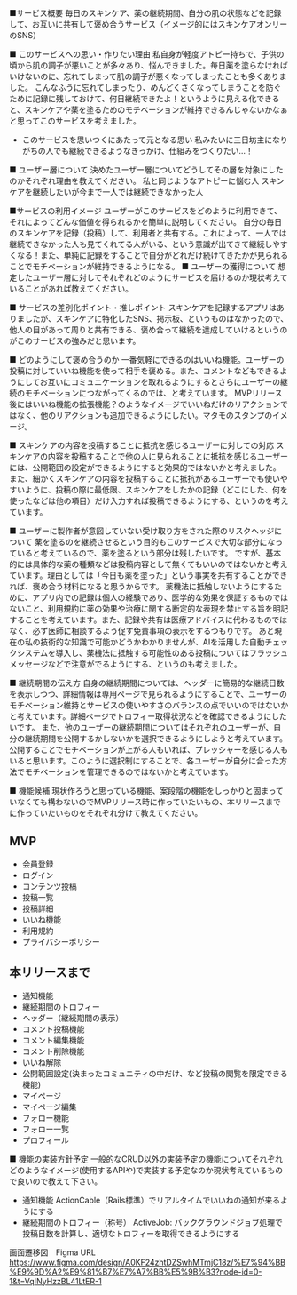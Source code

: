 ■サービス概要
毎日のスキンケア、薬の継続期間、自分の肌の状態などを記録して、お互いに共有して褒め合うサービス（イメージ的にはスキンケアオンリーのSNS）

■ このサービスへの思い・作りたい理由
私自身が軽度アトピー持ちで、子供の頃から肌の調子が悪いことが多々あり、悩んできました。毎日薬を塗らなければいけないのに、忘れてしまって肌の調子が悪くなってしまったことも多くありました。
こんなふうに忘れてしまったり、めんどくさくなってしまうことを防ぐために記録に残しておけて、何日継続できたよ！というように見える化できると、スキンケアや薬を塗るためのモチベーションが維持できるんじゃないかなぁと思ってこのサービスを考えました。
* このサービスを思いつくにあたって元となる思い
私みたいに三日坊主になりがちの人でも継続できるようなきっかけ、仕組みをつくりたい...！

■ ユーザー層について
決めたユーザー層についてどうしてその層を対象にしたのかそれぞれ理由を教えてください。
私と同じようなアトピーに悩む人
スキンケアを継続したいが今まで一人では継続できなかった人

■サービスの利用イメージ
ユーザーがこのサービスをどのように利用できて、それによってどんな価値を得られるかを簡単に説明してください。
自分の毎日のスキンケアを記録（投稿）して、利用者と共有する。これによって、一人では継続できなかった人も見てくれてる人がいる、という意識が出てきて継続しやすくなる！また、単純に記録をすることで自分がどれだけ続けてきたかが見られることでモチベーションが維持できるようになる。
■ ユーザーの獲得について
想定したユーザー層に対してそれぞれどのようにサービスを届けるのか現状考えていることがあれば教えてください。

■ サービスの差別化ポイント・推しポイント
スキンケアを記録するアプリはありましたが、スキンケアに特化したSNS、掲示板、というものはなかったので、他人の目があって周りと共有できる、褒め合って継続を達成していけるというのがこのサービスの強みだと思います。

■ どのようにして褒め合うのか
一番気軽にできるのはいいね機能。ユーザーの投稿に対していいね機能を使って相手を褒める。また、コメントなどもできるようにしてお互いにコミュニケーションを取れるようにするとさらにユーザーの継続のモチベーションにつながってくるのでは、と考えています。
MVPリリース後にはいいね機能の拡張機能？のようなイメージでいいねだけのリアクションではなく、他のリアクションも追加できるようにしたい。マタモのスタンプのイメージ。

■ スキンケアの内容を投稿することに抵抗を感じるユーザーに対しての対応
スキンケアの内容を投稿することで他の人に見られることに抵抗を感じるユーザーには、公開範囲の設定ができるようにすると効果的ではないかと考えました。
また、細かくスキンケアの内容を投稿することに抵抗があるユーザーでも使いやすいように、投稿の際に最低限、スキンケアをしたかの記録（どこにした、何を使ったなどは他の項目）だけ入力すれば投稿できるようにする、というのを考えています。

■ ユーザーに製作者が意図していない受け取り方をされた際のリスクヘッジについて
薬を塗るのを継続させるという目的もこのサービスで大切な部分になっていると考えているので、薬を塗るという部分は残したいです。
ですが、基本的には具体的な薬の種類などは投稿内容として無くてもいいのではないかと考えています。理由としては「今日も薬を塗った」という事実を共有することができれば、褒め合う材料になると思うからです。
薬機法に抵触しないようにするために、アプリ内での記録は個人の経験であり、医学的な効果を保証するものではないこと、利用規約に薬の効果や治療に関する断定的な表現を禁止する旨を明記することを考えています。また、記録や共有は医療アドバイスに代わるものではなく、必ず医師に相談するよう促す免責事項の表示をするつもりです。
あと現在の私の技術的な知識で可能かどうかわかりませんが、AIを活用した自動チェックシステムを導入し、薬機法に抵触する可能性のある投稿についてはフラッシュメッセージなどで注意がでるようにする、というのも考えました。

■ 継続期間の伝え方
自身の継続期間については、ヘッダーに簡易的な継続日数を表示しつつ、詳細情報は専用ページで見られるようにすることで、ユーザーのモチベーション維持とサービスの使いやすさのバランスの点でいいのではないかと考えています。詳細ページでトロフィー取得状況などを確認できるようにしたいです。
また、他のユーザーの継続期間についてはそれぞれのユーザーが、自分の継続期間を公開するかしないかを選択できるようにしようと考えています。
公開することでモチベーションが上がる人もいれば、プレッシャーを感じる人もいると思います。このように選択制にすることで、各ユーザーが自分に合った方法でモチベーションを管理できるのではないかと考えています。

■ 機能候補
現状作ろうと思っている機能、案段階の機能をしっかりと固まっていなくても構わないのでMVPリリース時に作っていたいもの、本リリースまでに作っていたいものをそれぞれ分けて教えてください。
## MVP
* 会員登録
* ログイン
* コンテンツ投稿
* 投稿一覧
* 投稿詳細
* いいね機能
* 利用規約
* プライバシーポリシー

## 本リリースまで
* 通知機能
* 継続期間のトロフィー
* ヘッダー（継続期間の表示）
* コメント投稿機能
* コメント編集機能
* コメント削除機能
* いいね解除
* 公開範囲設定(決まったコミュニティの中だけ、など投稿の閲覧を限定できる機能)
* マイページ
* マイページ編集
* フォロー機能
* フォロー一覧
* プロフィール





■ 機能の実装方針予定
一般的なCRUD以外の実装予定の機能についてそれぞれどのようなイメージ(使用するAPIや)で実装する予定なのか現状考えているもので良いので教えて下さい。
* 通知機能
ActionCable（Rails標準）でリアルタイムでいいねの通知が来るようにする
* 継続期間のトロフィー（称号）
ActiveJob: バックグラウンドジョブ処理で投稿日数を計算し、適切なトロフィーを取得できるようにする

画面遷移図　Figma URL
https://www.figma.com/design/A0KF24zhtDZSwhMTmjC18z/%E7%94%BB%E9%9D%A2%E9%81%B7%E7%A7%BB%E5%9B%B3?node-id=0-1&t=VqINyHzzBL41LtER-1 